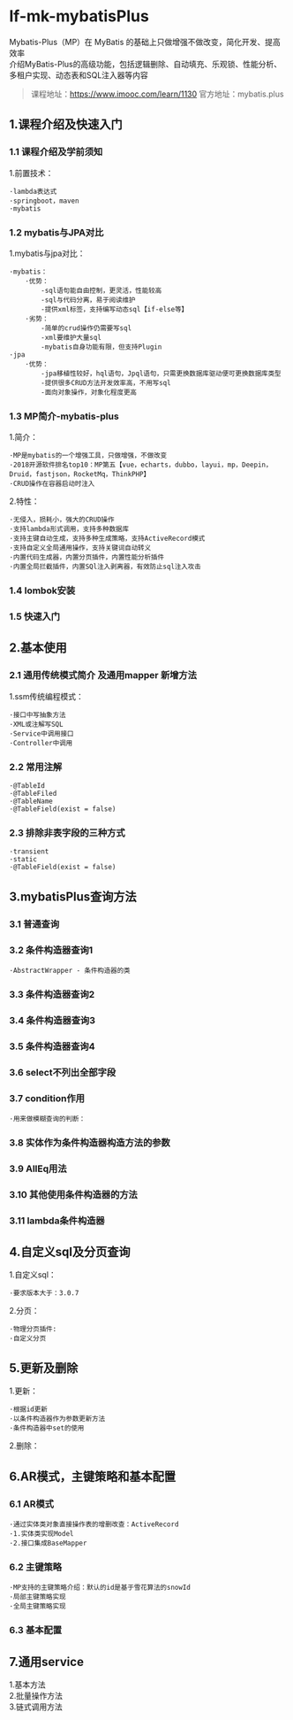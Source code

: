 # lf-mk-mybatisPlus
Mybatis-Plus（MP）在 MyBatis 的基础上只做增强不做改变，简化开发、提高效率  
介绍MyBatis-Plus的高级功能，包括逻辑删除、自动填充、乐观锁、性能分析、多租户实现、动态表和SQL注入器等内容
>课程地址：https://www.imooc.com/learn/1130
>官方地址：mybatis.plus

## 1.课程介绍及快速入门
### 1.1 课程介绍及学前须知

1.前置技术：
    
    ·lambda表达式
    ·springboot，maven
    ·mybatis    
  
### 1.2 mybatis与JPA对比

1.mybatis与jpa对比：
    
    ·mybatis：
        ·优势：
            -sql语句能自由控制，更灵活，性能较高
            -sql与代码分离，易于阅读维护
            -提供xml标签，支持编写动态sql【if-else等】
        ·劣势：
            -简单的crud操作仍需要写sql
            -xml要维护大量sql
            -mybatis自身功能有限，但支持Plugin
    ·jpa
        ·优势：
            -jpa移植性较好，hql语句，Jpql语句，只需更换数据库驱动便可更换数据库类型
            -提供很多CRUD方法开发效率高，不用写sql
            -面向对象操作，对象化程度更高
            
### 1.3 MP简介-mybatis-plus

1.简介：
    
    ·MP是mybatis的一个增强工具，只做增强，不做改变
    ·2018开源软件排名top10：MP第五【vue，echarts，dubbo，layui，mp，Deepin，Druid，fastjson，RocketMq，ThinkPHP】
    ·CRUD操作在容器启动时注入
    
2.特性：
    
    ·无侵入，损耗小，强大的CRUD操作
    ·支持lambda形式调用，支持多种数据库
    ·支持主键自动生成，支持多种生成策略，支持ActiveRecord模式
    ·支持自定义全局通用操作，支持关键词自动转义
    ·内置代码生成器，内置分页插件，内置性能分析插件
    ·内置全局拦截插件，内置SQl注入剥离器，有效防止sql注入攻击    
    
### 1.4 lombok安装
### 1.5 快速入门
## 2.基本使用
### 2.1 通用传统模式简介 及通用mapper 新增方法
1.ssm传统编程模式：
    
    ·接口中写抽象方法
    ·XML或注解写SQL
    ·Service中调用接口
    ·Controller中调用
      
### 2.2 常用注解

    ·@TableId
    ·@TableFiled
    ·@TableName
    ·@TableField(exist = false)

    
### 2.3 排除非表字段的三种方式
    
    ·transient
    ·static
    ·@TableField(exist = false)
       
## 3.mybatisPlus查询方法
### 3.1 普通查询
### 3.2 条件构造器查询1
    
    ·AbstractWrapper - 条件构造器的类
    
### 3.3 条件构造器查询2
### 3.4 条件构造器查询3
### 3.5 条件构造器查询4
### 3.6 select不列出全部字段
### 3.7 condition作用

    ·用来做模糊查询的判断：
    
### 3.8 实体作为条件构造器构造方法的参数
### 3.9 AllEq用法
### 3.10 其他使用条件构造器的方法
### 3.11 lambda条件构造器
## 4.自定义sql及分页查询

1.自定义sql：

    ·要求版本大于：3.0.7

2.分页：

    ·物理分页插件:
    ·自定义分页
    
## 5.更新及删除

1.更新：

    ·根据id更新
    ·以条件构造器作为参数更新方法
    ·条件构造器中set的使用
    
2.删除：

## 6.AR模式，主键策略和基本配置
### 6.1 AR模式

    ·通过实体类对象直接操作表的增删改查：ActiveRecord
    ·1.实体类实现Model
    ·2.接口集成BaseMapper

### 6.2 主键策略
    
    ·MP支持的主键策略介绍：默认的id是基于雪花算法的snowId
    ·局部主键策略实现
    ·全局主键策略实现
    
    
### 6.3 基本配置
## 7.通用service
1.基本方法  
2.批量操作方法  
3.链式调用方法  



